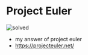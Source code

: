# Project Euler
![solved](https://projecteuler.net/profile/masaponto.png)  
- my answer of project euler  
- https://projecteuler.net/  
